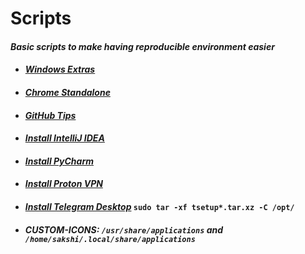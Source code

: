 # Scripts

#### _Basic scripts to make having reproducible environment easier_

- #### _[Windows Extras](./Extra/windows-extras.md)_

- #### _[Chrome Standalone](https://www.google.com/intl/en/chrome/browser/desktop/index.html?standalone=1)_

- #### _[GitHub Tips](./Github/prepare-commit-msg.md)_

- #### _[Install IntelliJ IDEA](https://www.jetbrains.com/help/idea/installation-guide.html#standalone)_
 
- #### _[Install PyCharm](https://www.jetbrains.com/help/pycharm/installation-guide.html#standalone)_

- #### _[Install Proton VPN](https://protonvpn.com/support/official-linux-vpn-mint/)_

- #### _[Install Telegram Desktop](https://desktop.telegram.org/)_ `sudo tar -xf tsetup*.tar.xz -C /opt/`

- #### _CUSTOM-ICONS: `/usr/share/applications` and `/home/sakshi/.local/share/applications`_
